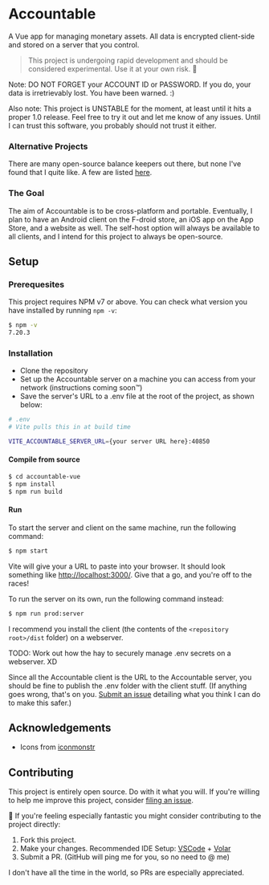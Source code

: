 # Accountable

A Vue app for managing monetary assets. All data is encrypted client-side and stored on a server that you control.

> This project is undergoing rapid development and should be considered experimental. Use it at your own risk. 🤙

Note: DO NOT FORGET your ACCOUNT ID or PASSWORD. If you do, your data is irretrievably lost. You have been warned. :)

Also note: This project is UNSTABLE for the moment, at least until it hits a proper 1.0 release. Feel free to try it out and let me know of any issues. Until I can trust this software, you probably should not trust it either.

### Alternative Projects

There are many open-source balance keepers out there, but none I've found that I quite like. A few are listed [here](https://opensource.com/life/17/10/personal-finance-tools-linux).

### The Goal

The aim of Accountable is to be cross-platform and portable. Eventually, I plan to have an Android client on the F-droid store, an iOS app on the App Store, and a website as well. The self-host option will always be available to all clients, and I intend for this project to always be open-source.

## Setup

### Prerequesites

This project requires NPM v7 or above. You can check what version you have installed by running `npm -v`:

```sh
$ npm -v
7.20.3
```

### Installation

- Clone the repository
- Set up the Accountable server on a machine you can access from your network (instructions coming soon™)
- Save the server's URL to a .env file at the root of the project, as shown below:

```sh
# .env
# Vite pulls this in at build time

VITE_ACCOUNTABLE_SERVER_URL={your server URL here}:40850
```

#### Compile from source

```sh
$ cd accountable-vue
$ npm install
$ npm run build
```

#### Run

To start the server and client on the same machine, run the following command:

```sh
$ npm start
```

Vite will give your a URL to paste into your browser. It should look something like [http://localhost:3000/](http://localhost:3000/). Give that a go, and you're off to the races!

To run the server on its own, run the following command instead:

```sh
$ npm run prod:server
```

I recommend you install the client (the contents of the `<repository root>/dist` folder) on a webserver.

TODO: Work out how the hay to securely manage .env secrets on a webserver. XD

Since all the Accountable client is the URL to the Accountable server, you should be fine to publish the .env folder with the client stuff. (If anything goes wrong, that's on you. [Submit an issue](https://github.com/AverageHelper/accountable-vue/issues/new/choose) detailing what you think I can do to make this safer.)

## Acknowledgements

- Icons from [iconmonstr](https://iconmonstr.com/)

## Contributing

This project is entirely open source. Do with it what you will. If you're willing to help me improve this project, consider [filing an issue](https://github.com/AverageHelper/accountable-vue/issues/new/choose).

🧐 If you're feeling especially fantastic you might consider contributing to the project directly:

1. Fork this project.
2. Make your changes. Recommended IDE Setup: [VSCode](https://code.visualstudio.com/) + [Volar](https://marketplace.visualstudio.com/items?itemName=johnsoncodehk.volar)
3. Submit a PR. (GitHub will ping me for you, so no need to @ me)

I don't have all the time in the world, so PRs are especially appreciated.
